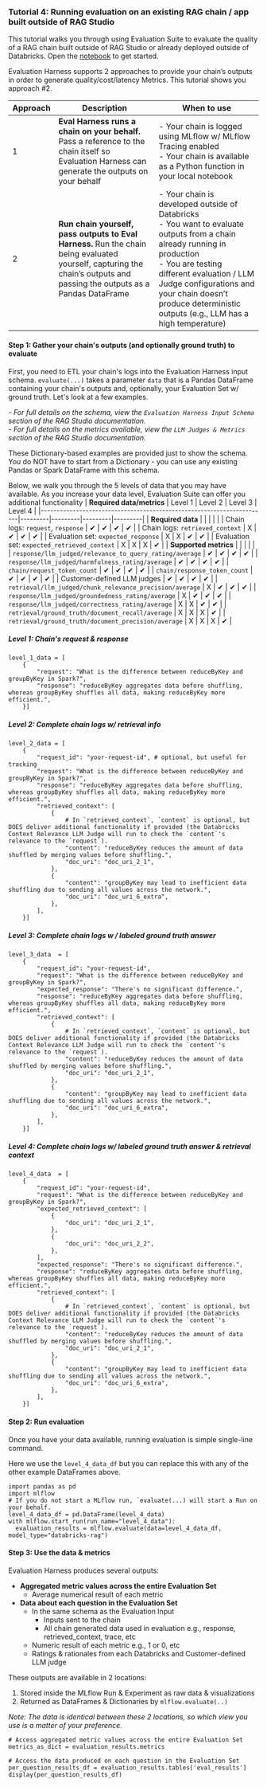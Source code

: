 ### Tutorial 4: Running evaluation on an existing RAG chain / app built outside of RAG Studio

This tutorial walks you through using Evaluation Suite to evaluate the quality of a RAG chain built outside of RAG Studio or already deployed outside of Databricks.
Open the [notebook](4_evaluation_of_existing_chains.py) to get started.

Evaluation Harness supports 2 approaches to provide your chain’s outputs in order to generate quality/cost/latency Metrics.   This tutorial shows you approach #2.

| Approach | Description | When to use |
| --- | --- | --- |
| 1 | **Eval Harness runs a chain on your behalf.** Pass a reference to the chain itself so Evaluation Harness can generate the outputs on your behalf | - Your chain is logged using MLflow w/ MLflow Tracing enabled <br> - Your chain is available as a Python function in your local notebook |
| 2 | **Run chain yourself, pass outputs to Eval Harness.** Run the chain being evaluated yourself, capturing the chain’s outputs and passing the outputs as a Pandas DataFrame | - Your chain is developed outside of Databricks <br> - You want to evaluate outputs from a chain already running in production <br> - You are testing different evaluation / LLM Judge configurations and your chain doesn’t produce deterministic outputs (e.g., LLM has a high temperature) |

#### Step 1: Gather your chain's outputs (and optionally ground truth) to evaluate
First, you need to ETL your chain's logs into the Evaluation Harness input schema. `evaluate(...)` takes a parameter `data` that is a Pandas DataFrame containing your chain's outputs and, optionally, your Evaluation Set w/ ground truth.  Let's look at a few examples.

*- For full details on the schema, view the `Evaluation Harness Input Schema` section of the RAG Studio documentation.*<br/>
*- For full details on the metrics available, view the `LLM Judges & Metrics` section of the RAG Studio documentation.*

These Dictionary-based examples are provided just to show the schema. You do NOT have to start from a Dictionary - you can use any existing Pandas or Spark DataFrame with this schema.

Below, we walk you through the 5 levels of data that you may have available.  As you increase your data level, Evaluation Suite can offer you additional functionality
| **Required data/metrics**                                             | Level 1 | Level 2 | Level 3 | Level 4 |
|-----------------------------------------------------------------------|---------|---------|---------|---------|
| **Required data**                                     |        |        |        |        |
| Chain logs: `request`, `response`                                     | ✔       | ✔       | ✔       | ✔       |
| Chain logs: `retrieved_context`                                       | X       | ✔       | ✔       | ✔       |
| Evaluation set: `expected_response`                                   | X       | X       | ✔       | ✔       |
| Evaluation set: `expected_retrieved_context`                          | X       | X       | X       | ✔       |
| **Supported metrics**                                     |        |        |        |        |
| `response/llm_judged/relevance_to_query_rating/average`               | ✔       | ✔       | ✔       | ✔       |
| `response/llm_judged/harmfulness_rating/average`                      | ✔       | ✔       | ✔       | ✔       |
| `chain/request_token_count`                                           | ✔       | ✔       | ✔       | ✔       |
| `chain/response_token_count`                                          | ✔       | ✔       | ✔       | ✔       |
| Customer-defined LLM judges                                           | ✔       | ✔       | ✔       | ✔       |
| `retrieval/llm_judged/chunk_relevance_precision/average`              | X       | ✔       | ✔       | ✔       |
| `response/llm_judged/groundedness_rating/average`                     | X       | ✔       | ✔       | ✔       |
| `response/llm_judged/correctness_rating/average`                      | X       | X       | ✔       | ✔       |
| `retrieval/ground_truth/document_recall/average`                      | X       | X       | X       | ✔       |
| `retrieval/ground_truth/document_precision/average`                   | X       | X       | X       | ✔       |


##### Level 1: Chain's request & response 
```
level_1_data = [
    {
        "request": "What is the difference between reduceByKey and groupByKey in Spark?",
        "response": "reduceByKey aggregates data before shuffling, whereas groupByKey shuffles all data, making reduceByKey more efficient.",
    }]
```
##### Level 2: Complete chain logs w/ retrieval info
```
level_2_data = [
    {
        "request_id": "your-request-id", # optional, but useful for tracking
        "request": "What is the difference between reduceByKey and groupByKey in Spark?",
        "response": "reduceByKey aggregates data before shuffling, whereas groupByKey shuffles all data, making reduceByKey more efficient.",
        "retrieved_context": [
            {
                # In `retrieved_context`, `content` is optional, but DOES deliver additional functionality if provided (the Databricks Context Relevance LLM Judge will run to check the `content`'s relevance to the `request`).
                "content": "reduceByKey reduces the amount of data shuffled by merging values before shuffling.",
                "doc_uri": "doc_uri_2_1",
            },
            {
                "content": "groupByKey may lead to inefficient data shuffling due to sending all values across the network.",
                "doc_uri": "doc_uri_6_extra",
            },
        ],
    }]
```

##### Level 3: Complete chain logs w / labeled ground truth answer
```
level_3_data  = [
    {
        "request_id": "your-request-id", 
        "request": "What is the difference between reduceByKey and groupByKey in Spark?",
        "expected_response": "There's no significant difference.",
        "response": "reduceByKey aggregates data before shuffling, whereas groupByKey shuffles all data, making reduceByKey more efficient.",
        "retrieved_context": [
            {
                # In `retrieved_context`, `content` is optional, but DOES deliver additional functionality if provided (the Databricks Context Relevance LLM Judge will run to check the `content`'s relevance to the `request`).
                "content": "reduceByKey reduces the amount of data shuffled by merging values before shuffling.",
                "doc_uri": "doc_uri_2_1",
            },
            {
                "content": "groupByKey may lead to inefficient data shuffling due to sending all values across the network.",
                "doc_uri": "doc_uri_6_extra",
            },
        ],
    }]
```

##### Level 4: Complete chain logs w/ labeled ground truth answer & retrieval context

```
level_4_data  = [
    {
        "request_id": "your-request-id", 
        "request": "What is the difference between reduceByKey and groupByKey in Spark?",
        "expected_retrieved_context": [
            {
                "doc_uri": "doc_uri_2_1",
            },
            {
                "doc_uri": "doc_uri_2_2",
            },
        ],
        "expected_response": "There's no significant difference.",
        "response": "reduceByKey aggregates data before shuffling, whereas groupByKey shuffles all data, making reduceByKey more efficient.",
        "retrieved_context": [
            {
                # In `retrieved_context`, `content` is optional, but DOES deliver additional functionality if provided (the Databricks Context Relevance LLM Judge will run to check the `content`'s relevance to the `request`).
                "content": "reduceByKey reduces the amount of data shuffled by merging values before shuffling.",
                "doc_uri": "doc_uri_2_1",
            },
            {
                "content": "groupByKey may lead to inefficient data shuffling due to sending all values across the network.",
                "doc_uri": "doc_uri_6_extra",
            },
        ],
    }]
```

#### Step 2: Run evaluation

Once you have your data available, running evaluation is simple single-line command. 

Here we use the `level_4_data_df` but you can replace this with any of the other example DataFrames above. 

```
import pandas as pd
import mlflow
# If you do not start a MLflow run, `evaluate(...) will start a Run on your behalf.
level_4_data_df = pd.DataFrame(level_4_data)
with mlflow.start_run(run_name="level_4_data"):
  evaluation_results = mlflow.evaluate(data=level_4_data_df, model_type="databricks-rag")
```
#### Step 3: Use the data & metrics

Evaluation Harness produces several outputs:
- **Aggregated metric values across the entire Evaluation Set**
  - Average numerical result of each metric
- **Data about each question in the Evaluation Set**
  - In the same schema as the Evaluation Input
    - Inputs sent to the chain
    - All chain generated data used in evaluation e.g., response, retrieved_context, trace, etc
  - Numeric result of each metric e.g., 1 or 0, etc
  - Ratings & rationales from each Databricks and Customer-defined LLM judge

These outputs are available in 2 locations:
1. Stored inside the MLflow Run & Experiment as raw data & visualizations
2. Returned as DataFrames & Dictionaries by `mlflow.evaluate(..)`

*Note: The data is identical between these 2 locations, so which view you use is a matter of your preference.*

```
# Access aggregated metric values across the entire Evaluation Set
metrics_as_dict = evaluation_results.metrics

# Access the data produced on each question in the Evaluation Set
per_question_results_df = evaluation_results.tables['eval_results']
display(per_question_results_df)
```